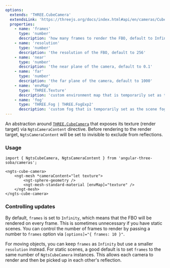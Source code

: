 ```yaml
---
options:
  extends: 'THREE.CubeCamera'
  extendsLink: 'https://threejs.org/docs/index.html#api/en/cameras/CubeCamera'
  properties:
    - name: 'frames'
      type: 'number'
      description: 'how many frames to render the FBO, default to Infinity'
    - name: 'resolution'
      type: 'number'
      description: 'the resolution of the FBO, default to 256'
    - name: 'near'
      type: 'number'
      description: 'the near plane of the camera, default to 0.1'
    - name: 'far'
      type: 'number'
      description: 'the far plane of the camera, default to 1000'
    - name: 'envMap'
      type: 'THREE.Texture'
      description: 'custom environment map that is temporarily set as the scene background'
    - name: 'fog'
      type: 'THREE.Fog | THREE.FogExp2'
      description: 'custom fog that is temporarily set as the scene fog'
---
```


An abstraction around [`THREE.CubeCamera`](https://threejs.org/docs/index.html#api/en/cameras/CubeCamera) that exposes its texture (render target) via `NgtsCameraContent` directive. Before rendering to the render target, `NgtsCameraContent` will be set to invisible to exclude from reflections.

### Usage

```angular-ts
import { NgtsCubeCamera, NgtsCameraContent } from 'angular-three-soba/cameras';
```

```angular-html
<ngts-cube-camera>
    <ngt-mesh *cameraContent="let texture">
        <ngt-sphere-geometry />
        <ngt-mesh-standard-material [envMap]="texture" />
    </ngt-mesh>
</ngts-cube-camera>
```

### Controlling updates

By default, `frames` is set to `Infinity`, which means that the FBO will be rendered on every frame. This is sometimes unnecessary if you have static scenes. You can control the number of frames to render by passing a number to `frames` option via `[options]="{ frames: 10 }"`.

For moving objects, you can keep `frames` as `Infinity` but use a smaller `resolution` instead. For static scenes, a good default is to set `frames` to the same number of `NgtsCubeCamera` instances. This allows each camera to render and then be picked up in each other's reflection.
